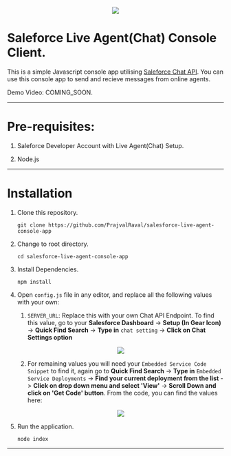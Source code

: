 <p align="center">
    <img src="https://user-images.githubusercontent.com/41849970/83685479-5e47cd80-a606-11ea-9b96-6118ec777fc4.png">
</p>

# Saleforce Live Agent(Chat) Console Client.

This is a simple Javascript console app utilising [Saleforce Chat API](https://developer.salesforce.com/docs/atlas.en-us.live_agent_rest.meta/live_agent_rest/live_agent_rest_understanding_resources.htm). You can use this console app to send and recieve messages from online agents.

Demo Video: COMING_SOON.

---

# Pre-requisites:

1. Saleforce Developer Account with Live Agent(Chat) Setup.

2. Node.js

---

# Installation

1. Clone this repository.

    `git clone https://github.com/PrajvalRaval/salesforce-live-agent-console-app`

1. Change to root directory.

    `cd salesforce-live-agent-console-app`
    
1. Install Dependencies.

    `npm install`
    
1. Open `config.js` file in any editor, and replace all the following values with your own:

    1. `SERVER_URL`: Replace this with your own Chat API Endpoint. To find this value, go to your **Salesforce Dashboard** -> **Setup (In Gear Icon)** -> **Quick Find Search** -> **Type in** `chat setting` -> **Click on Chat Settings option**
    
    <p align="center">
    <img src="https://user-images.githubusercontent.com/41849970/83684587-eaf18c00-a604-11ea-85a6-ae818fbeb3bf.png">
    </p>
    

    2. For remaining values you will need your `Embedded Service Code Snippet` to find it, again go to **Quick Find Search** -> **Type in** `Embedded Service Deployments` -> **Find your current deployment from the list** -> **Click on drop down menu and select 'View'** -> **Scroll Down and click on 'Get Code' button**. From the code, you can find the values here:
    
    <p align="center">
    <img src="https://user-images.githubusercontent.com/41849970/83683865-ad403380-a603-11ea-8e39-3b0ee9b35a58.png">
    </p>
    
1. Run the application.

    `node index`
    
 ---
